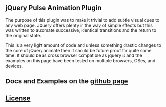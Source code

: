 jQuery Pulse Animation Plugin
-----------------------------

The purpose of this plugin was to make it trivial to add subtle visual cues
to any web page. JQuery offers plenty in the way of simple effects but this was written
to automate successive, identical transitions and the return to the original state.

This is a very light amount of code and unless something drastic changes to the core of jQuery.animate then
it should be future proof for quite some time. It should be as cross browser compatible as jquery is and the
examples on this page have been tested on multiple browsers, OSes, and devices.

## Docs and Examples on the [github page](http://jsoverson.github.com/jquery.pulse.js/)

## [License](https://github.com/jsoverson/jquery.pulse.js/blob/master/LICENSE)

